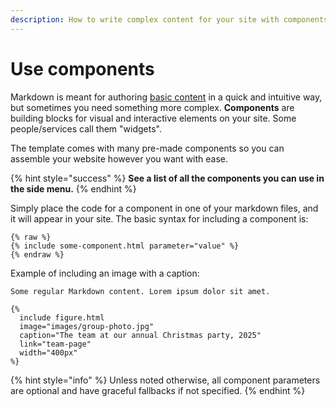 ```yaml
---
description: How to write complex content for your site with components
---
```


# Use components

Markdown is meant for authoring [basic content](basic-content.md) in a quick and intuitive way, but sometimes you need something more complex. **Components** are building blocks for visual and interactive elements on your site. Some people/services call them "widgets".

The template comes with many pre-made components so you can assemble your website however you want with ease.&#x20;

{% hint style="success" %}
**See a list of all the components you can use in the side menu.**
{% endhint %}

Simply place the code for a component in one of your markdown files, and it will appear in your site. The basic syntax for including a component is:

```liquid
{% raw %}
{% include some-component.html parameter="value" %}
{% endraw %}
```

Example of including an image with a caption:

```liquid
Some regular Markdown content. Lorem ipsum dolor sit amet.

{%
  include figure.html
  image="images/group-photo.jpg"
  caption="The team at our annual Christmas party, 2025"
  link="team-page"
  width="400px"
%}
```

{% hint style="info" %}
Unless noted otherwise, all component parameters are optional and have graceful fallbacks if not specified.
{% endhint %}
